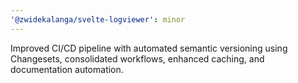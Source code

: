 ```yaml
---
'@zwidekalanga/svelte-logviewer': minor
---
```


Improved CI/CD pipeline with automated semantic versioning using Changesets, consolidated workflows, enhanced caching, and documentation automation.
